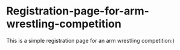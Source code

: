 # Registration-page-for-arm-wrestling-competition
This is a simple registration page for an arm wrestling competition:)

